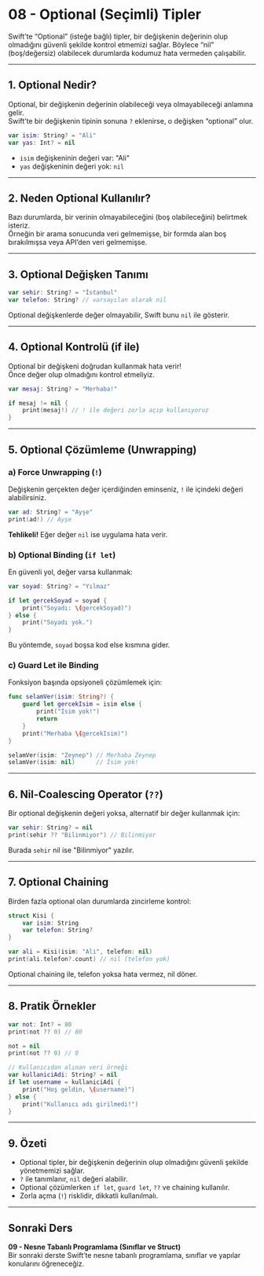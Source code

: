 # 08 - Optional (Seçimli) Tipler

Swift’te “Optional” (isteğe bağlı) tipler, bir değişkenin değerinin olup olmadığını güvenli şekilde kontrol etmemizi sağlar. Böylece “nil” (boş/değersiz) olabilecek durumlarda kodumuz hata vermeden çalışabilir.

---

## 1. Optional Nedir?

Optional, bir değişkenin değerinin olabileceği veya olmayabileceği anlamına gelir.  
Swift’te bir değişkenin tipinin sonuna `?` eklenirse, o değişken “optional” olur.

```swift
var isim: String? = "Ali"
var yas: Int? = nil
```
- `isim` değişkeninin değeri var: "Ali"
- `yas` değişkeninin değeri yok: `nil`

---

## 2. Neden Optional Kullanılır?

Bazı durumlarda, bir verinin olmayabileceğini (boş olabileceğini) belirtmek isteriz.  
Örneğin bir arama sonucunda veri gelmemişse, bir formda alan boş bırakılmışsa veya API’den veri gelmemişse.

---

## 3. Optional Değişken Tanımı

```swift
var sehir: String? = "İstanbul"
var telefon: String? // varsayılan olarak nil
```
Optional değişkenlerde değer olmayabilir, Swift bunu `nil` ile gösterir.

---

## 4. Optional Kontrolü (if ile)

Optional bir değişkeni doğrudan kullanmak hata verir!  
Önce değer olup olmadığını kontrol etmeliyiz.

```swift
var mesaj: String? = "Merhaba!"

if mesaj != nil {
    print(mesaj!) // ! ile değeri zorla açıp kullanıyoruz
}
```

---

## 5. Optional Çözümleme (Unwrapping)

### a) Force Unwrapping (`!`)

Değişkenin gerçekten değer içerdiğinden eminseniz, `!` ile içindeki değeri alabilirsiniz.

```swift
var ad: String? = "Ayşe"
print(ad!) // Ayşe
```
**Tehlikeli!** Eğer değer `nil` ise uygulama hata verir.

### b) Optional Binding (`if let`)

En güvenli yol, değer varsa kullanmak:

```swift
var soyad: String? = "Yılmaz"

if let gercekSoyad = soyad {
    print("Soyadı: \(gercekSoyad)")
} else {
    print("Soyadı yok.")
}
```
Bu yöntemde, `soyad` boşsa kod else kısmına gider.

### c) Guard Let ile Binding

Fonksiyon başında opsiyoneli çözümlemek için:

```swift
func selamVer(isim: String?) {
    guard let gercekIsim = isim else {
        print("İsim yok!")
        return
    }
    print("Merhaba \(gercekIsim)")
}

selamVer(isim: "Zeynep") // Merhaba Zeynep
selamVer(isim: nil)      // İsim yok!
```

---

## 6. Nil-Coalescing Operator (`??`)

Bir optional değişkenin değeri yoksa, alternatif bir değer kullanmak için:

```swift
var sehir: String? = nil
print(sehir ?? "Bilinmiyor") // Bilinmiyor
```
Burada `sehir` nil ise "Bilinmiyor" yazılır.

---

## 7. Optional Chaining

Birden fazla optional olan durumlarda zincirleme kontrol:

```swift
struct Kisi {
    var isim: String
    var telefon: String?
}

var ali = Kisi(isim: "Ali", telefon: nil)
print(ali.telefon?.count) // nil (telefon yok)
```

Optional chaining ile, telefon yoksa hata vermez, nil döner.

---

## 8. Pratik Örnekler

```swift
var not: Int? = 80
print(not ?? 0) // 80

not = nil
print(not ?? 0) // 0

// Kullanıcıdan alınan veri örneği
var kullaniciAdi: String? = nil
if let username = kullaniciAdi {
    print("Hoş geldin, \(username)")
} else {
    print("Kullanıcı adı girilmedi!")
}
```

---

## 9. Özeti

- Optional tipler, bir değişkenin değerinin olup olmadığını güvenli şekilde yönetmemizi sağlar.
- `?` ile tanımlanır, `nil` değeri alabilir.
- Optional çözümlerken `if let`, `guard let`, `??` ve chaining kullanılır.
- Zorla açma (`!`) risklidir, dikkatli kullanılmalı.

---

## Sonraki Ders

**09 - Nesne Tabanlı Programlama (Sınıflar ve Struct)**  
Bir sonraki derste Swift’te nesne tabanlı programlama, sınıflar ve yapılar konularını öğreneceğiz.